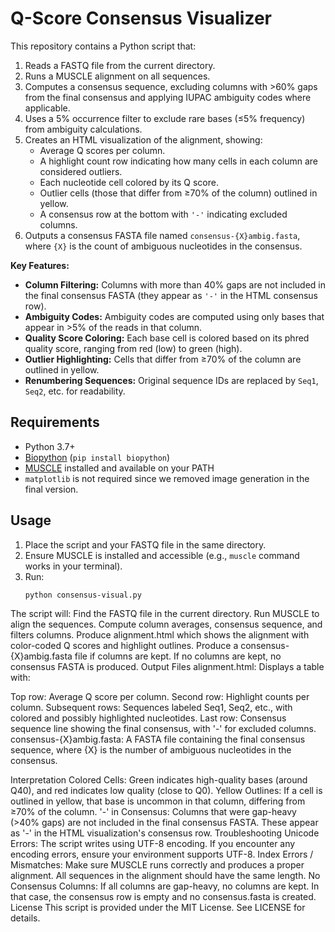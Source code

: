 # Q-Score Consensus Visualizer

This repository contains a Python script that:
1. Reads a FASTQ file from the current directory.
2. Runs a MUSCLE alignment on all sequences.
3. Computes a consensus sequence, excluding columns with >60% gaps from the final consensus and applying IUPAC ambiguity codes where applicable.
4. Uses a 5% occurrence filter to exclude rare bases (≤5% frequency) from ambiguity calculations.
5. Creates an HTML visualization of the alignment, showing:
   - Average Q scores per column.
   - A highlight count row indicating how many cells in each column are considered outliers.
   - Each nucleotide cell colored by its Q score.
   - Outlier cells (those that differ from ≥70% of the column) outlined in yellow.
   - A consensus row at the bottom with `'-'` indicating excluded columns.
6. Outputs a consensus FASTA file named `consensus-{X}ambig.fasta`, where `{X}` is the count of ambiguous nucleotides in the consensus.

**Key Features:**
- **Column Filtering:** Columns with more than 40% gaps are not included in the final consensus FASTA (they appear as `'-'` in the HTML consensus row).
- **Ambiguity Codes:** Ambiguity codes are computed using only bases that appear in >5% of the reads in that column.
- **Quality Score Coloring:** Each base cell is colored based on its phred quality score, ranging from red (low) to green (high).
- **Outlier Highlighting:** Cells that differ from ≥70% of the column are outlined in yellow.
- **Renumbering Sequences:** Original sequence IDs are replaced by `Seq1`, `Seq2`, etc. for readability.

## Requirements

- Python 3.7+  
- [Biopython](https://biopython.org/) (`pip install biopython`)
- [MUSCLE](https://www.drive5.com/muscle/) installed and available on your PATH
- `matplotlib` is not required since we removed image generation in the final version.

## Usage

1. Place the script and your FASTQ file in the same directory.
2. Ensure MUSCLE is installed and accessible (e.g., `muscle` command works in your terminal).
3. Run:
   ```bash
   python consensus-visual.py
The script will:
Find the FASTQ file in the current directory.
Run MUSCLE to align the sequences.
Compute column averages, consensus sequence, and filters columns.
Produce alignment.html which shows the alignment with color-coded Q scores and highlight outlines.
Produce a consensus-{X}ambig.fasta file if columns are kept. If no columns are kept, no consensus FASTA is produced.
Output Files
alignment.html:
Displays a table with:

Top row: Average Q score per column.
Second row: Highlight counts per column.
Subsequent rows: Sequences labeled Seq1, Seq2, etc., with colored and possibly highlighted nucleotides.
Last row: Consensus sequence line showing the final consensus, with '-' for excluded columns.
consensus-{X}ambig.fasta:
A FASTA file containing the final consensus sequence, where {X} is the number of ambiguous nucleotides in the consensus.

Interpretation
Colored Cells: Green indicates high-quality bases (around Q40), and red indicates low quality (close to Q0).
Yellow Outlines: If a cell is outlined in yellow, that base is uncommon in that column, differing from ≥70% of the column.
'-' in Consensus: Columns that were gap-heavy (>40% gaps) are not included in the final consensus FASTA. These appear as '-' in the HTML visualization's consensus row.
Troubleshooting
Unicode Errors:
The script writes using UTF-8 encoding. If you encounter any encoding errors, ensure your environment supports UTF-8.
Index Errors / Mismatches:
Make sure MUSCLE runs correctly and produces a proper alignment. All sequences in the alignment should have the same length.
No Consensus Columns:
If all columns are gap-heavy, no columns are kept. In that case, the consensus row is empty and no consensus.fasta is created.
License
This script is provided under the MIT License. See LICENSE for details.
